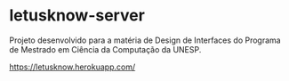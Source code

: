 # letusknow-server

Projeto desenvolvido para a matéria de Design de Interfaces do Programa de Mestrado em Ciência da Computação da UNESP.

https://letusknow.herokuapp.com/
